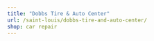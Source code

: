 ```yaml
---
title: "Dobbs Tire & Auto Center"
url: /saint-louis/dobbs-tire-and-auto-center/
shop: car repair
---
```

